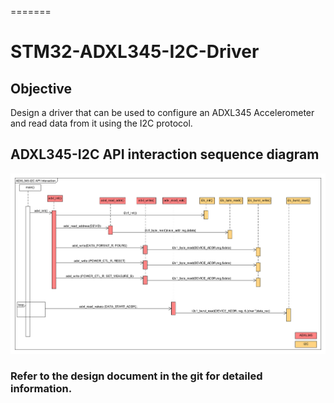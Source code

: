 =======
# STM32-ADXL345-I2C-Driver

## Objective
Design a driver that can be used to configure an ADXL345 Accelerometer and read data from it using the I2C protocol.

## ADXL345-I2C API interaction sequence diagram
![Model](https://github.com/Kaushik093/STM32-ADXL345-I2C-Driver/blob/main/I2C_Sequence.png)

### Refer to the design document in the git for detailed information.

